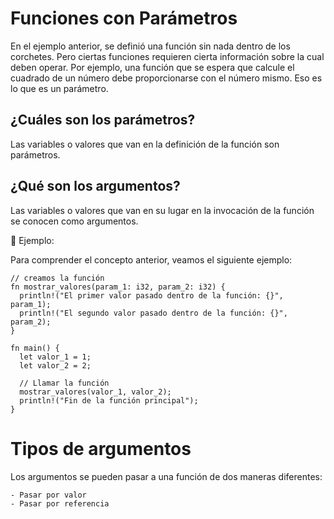 # Funciones con Parámetros

En el ejemplo anterior, se definió una función sin nada dentro de los corchetes.
Pero ciertas funciones requieren cierta información sobre la cual deben operar.
Por ejemplo, una función que se espera que calcule el cuadrado de un número debe
proporcionarse con el número mismo. Eso es lo que es un parámetro.

## ¿Cuáles son los parámetros?

Las variables o valores que van en la definición de la función son parámetros.

## ¿Qué son los argumentos?

Las variables o valores que van en su lugar en la invocación de la función
se conocen como argumentos.

📎 Ejemplo:

Para comprender el concepto anterior, veamos el siguiente ejemplo:

```rust, editable
// creamos la función
fn mostrar_valores(param_1: i32, param_2: i32) {
  println!("El primer valor pasado dentro de la función: {}", param_1);
  println!("El segundo valor pasado dentro de la función: {}", param_2);
}

fn main() {
  let valor_1 = 1;
  let valor_2 = 2;

  // Llamar la función
  mostrar_valores(valor_1, valor_2);
  println!("Fin de la función principal");
}
```

# Tipos de argumentos

Los argumentos se pueden pasar a una función de dos maneras diferentes:

	- Pasar por valor
	- Pasar por referencia